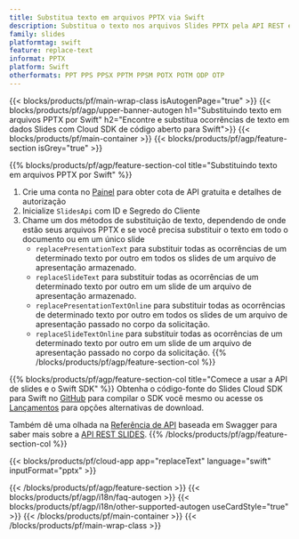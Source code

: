 ```yaml
---
title: Substitua texto em arquivos PPTX via Swift
description: Substitua o texto nos arquivos Slides PPTX pela API REST e Swift SDK de código aberto
family: slides
platformtag: swift
feature: replace-text
informat: PPTX
platform: Swift
otherformats: PPT PPS PPSX PPTM PPSM POTX POTM ODP OTP
---
```


{{< blocks/products/pf/main-wrap-class isAutogenPage="true" >}}
{{< blocks/products/pf/agp/upper-banner-autogen h1="Substituindo texto em arquivos PPTX por Swift" h2="Encontre e substitua ocorrências de texto em dados Slides com Cloud SDK de código aberto para Swift">}}
{{< blocks/products/pf/main-container >}}
{{< blocks/products/pf/agp/feature-section isGrey="true" >}}

{{% blocks/products/pf/agp/feature-section-col title="Substituindo texto em arquivos PPTX por Swift" %}}
1. Crie uma conta no <a href="https://dashboard.aspose.cloud/">Painel</a> para obter cota de API gratuita e detalhes de autorização
1. Inicialize ```SlidesApi``` com ID e Segredo do Cliente
1. Chame um dos métodos de substituição de texto, dependendo de onde estão seus arquivos PPTX e se você precisa substituir o texto em todo o documento ou em um único slide
    - ```replacePresentationText``` para substituir todas as ocorrências de um determinado texto por outro em todos os slides de um arquivo de apresentação armazenado.
    - ```replaceSlideText``` para substituir todas as ocorrências de um determinado texto por outro em um slide de um arquivo de apresentação armazenado.
    - ```replacePresentationTextOnline``` para substituir todas as ocorrências de determinado texto por outro em todos os slides de um arquivo de apresentação passado no corpo da solicitação.
    - ```replaceSlideTextOnline``` para substituir todas as ocorrências de um determinado texto por outro em um slide de um arquivo de apresentação passado no corpo da solicitação.
{{% /blocks/products/pf/agp/feature-section-col %}}

{{% blocks/products/pf/agp/feature-section-col title="Comece a usar a API de slides e o Swift SDK" %}}
Obtenha o código-fonte do Slides Cloud SDK para Swift no [GitHub](https://github.com/aspose-slides-cloud/aspose-slides-cloud-swift) para compilar o SDK você mesmo ou acesse os [Lançamentos](https://releases.aspose.cloud/) para opções alternativas de download.

Também dê uma olhada na [Referência de API](https://apireference.aspose.cloud/slides/) baseada em Swagger para saber mais sobre a [API REST SLIDES](https://products.aspose.cloud/slides/curl/).
{{% /blocks/products/pf/agp/feature-section-col %}}

{{< blocks/products/pf/cloud-app app="replaceText" language="swift" inputFormat="pptx" >}}

{{< /blocks/products/pf/agp/feature-section >}}
{{< blocks/products/pf/agp/i18n/faq-autogen >}}
{{< blocks/products/pf/agp/i18n/other-supported-autogen useCardStyle="true" >}}
{{< /blocks/products/pf/main-container >}}
{{< /blocks/products/pf/main-wrap-class >}}